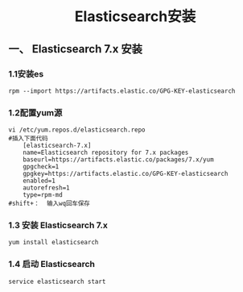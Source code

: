 # <center>Elasticsearch安装</center>

## 一、 Elasticsearch 7.x 安装

###  1.1安装es
```shell
rpm --import https://artifacts.elastic.co/GPG-KEY-elasticsearch
```
### 1.2配置yum源
```shell
vi /etc/yum.repos.d/elasticsearch.repo
#插入下面代码
    [elasticsearch-7.x]
    name=Elasticsearch repository for 7.x packages
    baseurl=https://artifacts.elastic.co/packages/7.x/yum
    gpgcheck=1
    gpgkey=https://artifacts.elastic.co/GPG-KEY-elasticsearch
    enabled=1
    autorefresh=1
    type=rpm-md
#shift+：  输入wq回车保存 
```
### 1.3 安装 Elasticsearch 7.x
```shell
yum install elasticsearch
```

### 1.4 启动 Elasticsearch
```shell
service elasticsearch start
```
